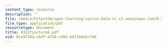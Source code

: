 ```yaml
---
content_type: resource
description: ''
file: /media/https%3A/open-learning-course-data-rc.s3.amazonaws.com/8-322-quantum-theory-ii-spring-2003/0ce4f20acbdfa718cd95bd716de2c74b_83227Lecture6.pdf
file_type: application/pdf
resourcetype: Document
title: 83227Lecture6.pdf
uid: 0ce4f20a-cbdf-a718-cd95-bd716de2c74b
---
```

